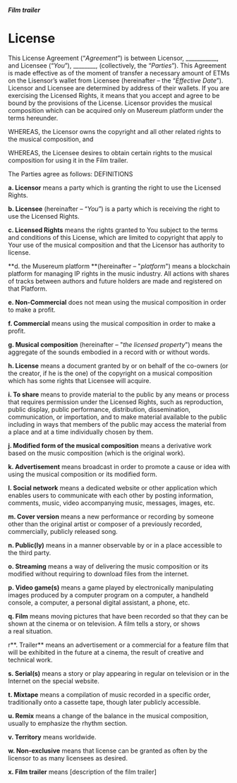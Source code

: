 #### _Film trailer_
# License
This License Agreement (“_Agreement_”) is between Licensor, ___________, and Licensee (“_You_”), ________, (collectively, the “_Parties_”). This Agreement is made effective as of the moment of transfer a necessary amount of ETMs on the Lisensor’s wallet from Licensee (hereinafter – the “_Effective Date_”). Licensor and Licensee are determined by address of their wallets. If you are exercising the Licensed Rights, it means that you accept and agree to be bound by the provisions of the License. Licensor provides the musical composition which can be acquired only on Musereum platform under the terms hereunder.

WHEREAS, the Licensor owns the copyright and all other related rights to the musical composition, and

WHEREAS, the Licensee desires to obtain certain rights to the musical composition for using it in the Film trailer.

The Parties agree as follows:
DEFINITIONS

**a. Licensor** means a party which is granting the right to use the Licensed Rights.

**b. Licensee** (hereinafter – “_You_”) is a party which is receiving the right to use the Licensed Rights.

**c. Licensed Rights** means the rights granted to You subject to the terms and conditions of this License, which are limited to copyright that apply to Your use of the musical composition and that the Licensor has authority to license.

**d. the Musereum platform **(hereinafter – "_platform_") means a blockchain platform for managing IP rights in the music industry. All actions with shares of tracks between authors and future holders are made and registered on that Platform.

**e. Non-Commercial** does not mean using the musical composition in order to make a profit.

**f. Commercial** means using the musical composition in order to make a profit.

**g. Musical composition** (hereinafter – "_the licensed property_") means the aggregate of the sounds embodied in a record with or without words.

**h. License** means a document granted by or on behalf of the co-owners (or the creator, if he is the one) of the copyright on a musical composition which has some rights that Licensee will acquire.

**i. To share** means to provide material to the public by any means or process that requires permission under the Licensed Rights, such as reproduction, public display, public performance, distribution, dissemination, communication, or importation, and to make material available to the public including in ways that members of the public may access the material from a place and at a time individually chosen by them.

**j. Modified form of the musical composition** means a derivative work based on the music composition (which is the original work).

**k. Advertisement** means broadcast in order to promote a cause or idea with using the musical composition or its modified form.

**l. Social network** means a dedicated website or other application which enables users to communicate with each other by posting information, comments, music, video accompanying music, messages, images, etc.

**m. Cover version** means a new performance or recording by someone other than the original artist or composer of a previously recorded, commercially, publicly released song.

**n. Public(ly)** means in a manner observable by or in a place accessible to the third party.

**o. Streaming** means a way of delivering the music composition or its modified without requiring to download files from the internet.

**p. Video game(s)** means a game played by electronically manipulating images produced by a computer program on a computer, a handheld console, a computer, a personal digital assistant, a phone, etc.

**q. Film** means moving pictures that have been recorded so that they can be shown at the cinema or on television. A film tells a story, or shows a real situation.

r**. Trailer** means an advertisement or a commercial for a feature film that will be exhibited in the future at a cinema, the result of creative and technical work.

**s. Serial(s)** means a story or play appearing in regular on television or in the Internet on the special website.

**t. Mixtape** means a compilation of music recorded in a specific order, traditionally onto a cassette tape, though later publicly accessible.

**u. Remix** means a change of the balance in the musical composition, usually to emphasize the rhythm section.

**v. Territory** means worldwide.

**w. Non-exclusive** means that license can be granted as often by the licensor to as many licensees as desired.

**x. Film trailer** means [description of the film trailer]
